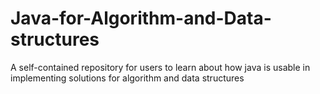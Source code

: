 # Java-for-Algorithm-and-Data-structures
A self-contained repository for users to learn about how java is usable in implementing solutions for algorithm and data structures
